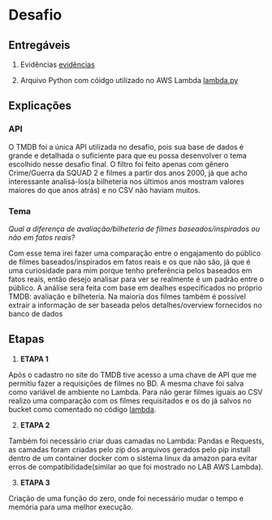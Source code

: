 # Desafio


## Entregáveis
1. Evidências
[evidências](../evidencias/README.md)

2. Arquivo Python com cóidgo utilizado no AWS Lambda
[lambda.py](../Desafio/lambda.py)


## Explicações

### API

O TMDB foi a única API utilizada no desafio, pois sua base de dados é grande e detalhada o suficiente para que eu possa desenvolver o tema escolhido nesse desafio final. O filtro foi feito apenas com gênero Crime/Guerra da SQUAD 2 e filmes a partir dos anos 2000, já que acho interessante analisá-los(a bilheteria nos últimos anos mostram valores maiores do que anos atrás) e no CSV não haviam muitos.

### Tema

*Qual a diferença de avaliação/bilheteria de filmes baseados/inspirados ou não em fatos reais?*

Com esse tema irei fazer uma comparação entre o engajamento do público de filmes baseados/inspirados em fatos reais e os que não são, já que é uma curiosidade para mim porque tenho preferência pelos baseados em fatos reais, então desejo analisar para ver se realmente é um padrão entre o público.
A análise sera feita com base em dealhes especificados no próprio TMDB: avaliação e bilheteria.
Na maioria dos filmes também é possível extrair a informação de ser baseada pelos detalhes/overview fornecidos no banco de dados


## Etapas

1. **ETAPA 1**

Após o cadastro no site do TMDB tive acesso a uma chave de API que me permitiu fazer a requisições de filmes no BD.
A mesma chave foi salva como variável de ambiente no Lambda.
Para não gerar filmes iguais ao CSV realizo uma comparação com os filmes requisitados e os do já salvos no bucket como comentado no código [lambda](./lambda.py).

2. **ETAPA 2**

Também foi necessário criar duas camadas no Lambda: Pandas e Requests, as camadas foram criadas pelo zip dos arquivos gerados pelo pip install dentro de um container docker com o sistema linux da amazon para evitar erros de compatibilidade(similar ao que foi mostrado no LAB AWS Lambda).

3. **ETAPA 3**

Criação de uma função do zero, onde foi necessário mudar o tempo e memória para uma melhor execução.
